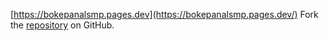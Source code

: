 [https://bokepanalsmp.pages.dev](https://bokepanalsmp.pages.dev/)
Fork the [repository](https://github.com/tolejoane) on GitHub.